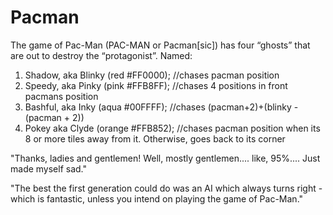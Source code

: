 # Pacman 

The game of Pac-Man (PAC-MAN or Pacman[sic]) has four “ghosts” that are out to destroy the “protagonist”. Named:

1. Shadow, aka Blinky (red #FF0000); //chases pacman position
2. Speedy, aka Pinky (pink #FFB8FF); //chases 4 positions in front pacmans position
3. Bashful, aka Inky (aqua #00FFFF); //chases (pacman+2)+(blinky - (pacman + 2))
4. Pokey aka Clyde (orange #FFB852); //chases pacman position when its 8 or more tiles away from it. Otherwise, goes back to its corner

"Thanks, ladies and gentlemen! Well, mostly gentlemen.... like, 95%.... Just made myself sad."

"The best the first generation could do was an AI which always turns right - which is fantastic, unless you intend on playing the game of Pac-Man."

